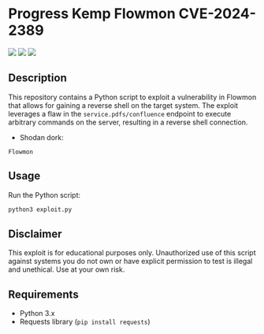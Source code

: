 # Progress Kemp Flowmon CVE-2024-2389
![](https://img.shields.io/static/v1?label=Product&message=Progress%20Kemp%20Flowmon&color=blue)
![](https://img.shields.io/static/v1?label=Version&message=prior%20to%2011.1.14%20and%2012.3.5&color=brighgreen)
![](https://img.shields.io/static/v1?label=Vulnerability&message=CVSSv3:%2010%20Code%20Injection&color=red)

## Description
This repository contains a Python script to exploit a vulnerability in Flowmon that allows for gaining a reverse shell on the target system. The exploit leverages a flaw in the `service.pdfs/confluence` endpoint to execute arbitrary commands on the server, resulting in a reverse shell connection.

- Shodan dork: 
```
Flowmon
```

## Usage
Run the Python script:
   ```bash
   python3 exploit.py
   ```
## Disclaimer
This exploit is for educational purposes only. Unauthorized use of this script against systems you do not own or have explicit permission to test is illegal and unethical. Use at your own risk.

## Requirements
- Python 3.x
- Requests library (`pip install requests`)
